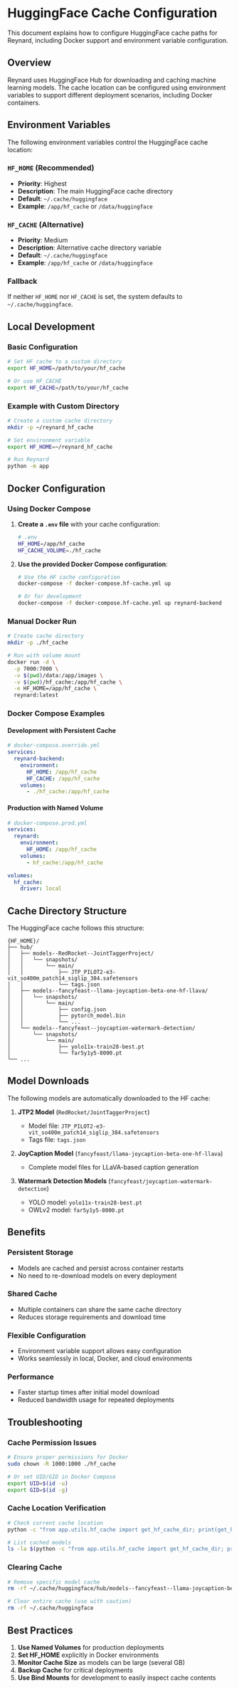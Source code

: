 # HuggingFace Cache Configuration

This document explains how to configure HuggingFace cache paths for Reynard, including Docker support and environment variable configuration.

## Overview

Reynard uses HuggingFace Hub for downloading and caching machine learning models. The cache location can be configured using environment variables to support different deployment scenarios, including Docker containers.

## Environment Variables

The following environment variables control the HuggingFace cache location:

### `HF_HOME` (Recommended)

- **Priority**: Highest
- **Description**: The main HuggingFace cache directory
- **Default**: `~/.cache/huggingface`
- **Example**: `/app/hf_cache` or `/data/huggingface`

### `HF_CACHE` (Alternative)

- **Priority**: Medium
- **Description**: Alternative cache directory variable
- **Default**: `~/.cache/huggingface`
- **Example**: `/app/hf_cache` or `/data/huggingface`

### Fallback

If neither `HF_HOME` nor `HF_CACHE` is set, the system defaults to `~/.cache/huggingface`.

## Local Development

### Basic Configuration

```bash
# Set HF cache to a custom directory
export HF_HOME=/path/to/your/hf_cache

# Or use HF_CACHE
export HF_CACHE=/path/to/your/hf_cache
```

### Example with Custom Directory

```bash
# Create a custom cache directory
mkdir -p ~/reynard_hf_cache

# Set environment variable
export HF_HOME=~/reynard_hf_cache

# Run Reynard
python -m app
```

## Docker Configuration

### Using Docker Compose

1. **Create a `.env` file** with your cache configuration:

   ```bash
   # .env
   HF_HOME=/app/hf_cache
   HF_CACHE_VOLUME=./hf_cache
   ```

2. **Use the provided Docker Compose configuration**:

   ```bash
   # Use the HF cache configuration
   docker-compose -f docker-compose.hf-cache.yml up

   # Or for development
   docker-compose -f docker-compose.hf-cache.yml up reynard-backend
   ```

### Manual Docker Run

```bash
# Create cache directory
mkdir -p ./hf_cache

# Run with volume mount
docker run -d \
  -p 7000:7000 \
  -v $(pwd)/data:/app/images \
  -v $(pwd)/hf_cache:/app/hf_cache \
  -e HF_HOME=/app/hf_cache \
  reynard:latest
```

### Docker Compose Examples

#### Development with Persistent Cache

```yaml
# docker-compose.override.yml
services:
  reynard-backend:
    environment:
      HF_HOME: /app/hf_cache
      HF_CACHE: /app/hf_cache
    volumes:
      - ./hf_cache:/app/hf_cache
```

#### Production with Named Volume

```yaml
# docker-compose.prod.yml
services:
  reynard:
    environment:
      HF_HOME: /app/hf_cache
    volumes:
      - hf_cache:/app/hf_cache

volumes:
  hf_cache:
    driver: local
```

## Cache Directory Structure

The HuggingFace cache follows this structure:

```text
{HF_HOME}/
├── hub/
│   ├── models--RedRocket--JointTaggerProject/
│   │   └── snapshots/
│   │       └── main/
│   │           ├── JTP_PILOT2-e3-vit_so400m_patch14_siglip_384.safetensors
│   │           └── tags.json
│   ├── models--fancyfeast--llama-joycaption-beta-one-hf-llava/
│   │   └── snapshots/
│   │       └── main/
│   │           ├── config.json
│   │           ├── pytorch_model.bin
│   │           └── ...
│   └── models--fancyfeast--joycaption-watermark-detection/
│       └── snapshots/
│           └── main/
│               ├── yolo11x-train28-best.pt
│               └── far5y1y5-8000.pt
└── ...
```

## Model Downloads

The following models are automatically downloaded to the HF cache:

1. **JTP2 Model** (`RedRocket/JointTaggerProject`)
   - Model file: `JTP_PILOT2-e3-vit_so400m_patch14_siglip_384.safetensors`
   - Tags file: `tags.json`

2. **JoyCaption Model** (`fancyfeast/llama-joycaption-beta-one-hf-llava`)
   - Complete model files for LLaVA-based caption generation

3. **Watermark Detection Models** (`fancyfeast/joycaption-watermark-detection`)
   - YOLO model: `yolo11x-train28-best.pt`
   - OWLv2 model: `far5y1y5-8000.pt`

## Benefits

### Persistent Storage

- Models are cached and persist across container restarts
- No need to re-download models on every deployment

### Shared Cache

- Multiple containers can share the same cache directory
- Reduces storage requirements and download time

### Flexible Configuration

- Environment variable support allows easy configuration
- Works seamlessly in local, Docker, and cloud environments

### Performance

- Faster startup times after initial model download
- Reduced bandwidth usage for repeated deployments

## Troubleshooting

### Cache Permission Issues

```bash
# Ensure proper permissions for Docker
sudo chown -R 1000:1000 ./hf_cache

# Or set UID/GID in Docker Compose
export UID=$(id -u)
export GID=$(id -g)
```

### Cache Location Verification

```bash
# Check current cache location
python -c "from app.utils.hf_cache import get_hf_cache_dir; print(get_hf_cache_dir())"

# List cached models
ls -la $(python -c "from app.utils.hf_cache import get_hf_cache_dir; print(get_hf_cache_dir())")/hub/
```

### Clearing Cache

```bash
# Remove specific model cache
rm -rf ~/.cache/huggingface/hub/models--fancyfeast--llama-joycaption-beta-one-hf-llava

# Clear entire cache (use with caution)
rm -rf ~/.cache/huggingface
```

## Best Practices

1. **Use Named Volumes** for production deployments
2. **Set HF_HOME** explicitly in Docker environments
3. **Monitor Cache Size** as models can be large (several GB)
4. **Backup Cache** for critical deployments
5. **Use Bind Mounts** for development to easily inspect cache contents
